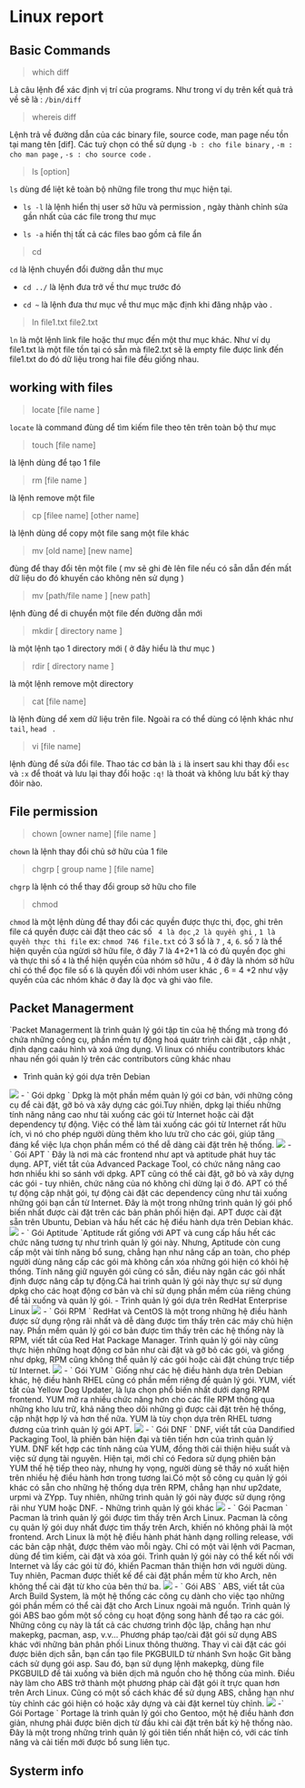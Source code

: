 # Linux report 
## Basic Commands

> which diff

Là câu lệnh để xác định vị trí của programs. Như trong ví dụ trên kết quả trả về sẽ là : ` /bin/diff `

> whereis diff

Lệnh trả về đường dẫn của các binary file, source code, man page nếu tồn tại mang tên [dif]. Các tuỳ chọn có thể sử dụng  ` -b : cho file binary ` , ` -m : cho man page ` , ` -s : cho source code ` .

> ls [option] 

` ls ` dùng để liệt kê toàn bộ những file trong thư mục hiện tại.

- ` ls -l ` là lệnh hiển thị user sở hữu và permission , ngày thành chỉnh sửa gần nhất của các file trong thư mục 

- ` ls -a ` hiển thị tất cả các files bao gồm cả file ẩn 

> cd 

` cd ` là lệnh chuyển đổi đường dẫn thư mục 

- ` cd ../ ` là lệnh đưa trở về thư mục trước đó 

- ` cd ~ ` là lệnh đưa thư mục về thư mục mặc định khi đăng nhập vào .

> ln file1.txt file2.txt

` ln ` là một lệnh link file hoặc thư mục đến một thư mục khác. Như ví dụ file1.txt là một file tồn tại có sẵn mà file2.txt sẽ là empty file được link đến file1.txt do đó dữ liệu trong hai file đều giống nhau.

## working with files 

> locate [file name ]

` locate ` là command đùng dể tìm kiếm file theo tên trên toàn bộ thư mục 

> touch [file name]
 
là lệnh dùng để tạo 1 file 

> rm [file name ]

là lệnh remove một file 

>cp [filee name] [other name]

là lệnh dùng dể copy một file sang một file khác

> mv [old name] [new name]

đùng để thay đổi tên một file ( mv sẽ ghi đè lên file nếu có sẵn dẫn đến mất dữ liệu do đó khuyến cáo không nên sử dụng ) 

> mv [path/file name ] [new path]

lệnh đùng để di chuyển một file đến đường dẫn mới 

> mkdir [ directory name ]

là một lệnh tạo 1 directory mới ( ở đây hiểu là thư mục ) 

> rdir [ dỉrectory name ] 

là một lệnh remove một directory 

> cat [file name]

là lệnh đùng dể xem dữ liệu trên file. Ngoài ra có thể dùng có lệnh khác như ` tail `, `head ` .
 
> vi [file name]

lệnh đùng để sửa đổi file. Thao tác cơ bản là ` i ` là insert sau khi thay đổi ` esc ` và ` :x ` để thoát và lưu lại thay đổi hoặc ` :q! ` là thoát và không lưu bất kỳ thay đôir nào.
## File permission 

> chown [owner name] [file name ]

` chown ` là lệnh thay đổi chủ sở hữu của 1 file 

> chgrp [ group name ] [file name]

` chgrp ` là lệnh có thể thay đổi group sở hữu cho file 

> chmod 

` chmod ` là một lệnh dùng để thay đổi các quyền được thực thi, đọc, ghi trên file 
cá quyền được cài đặt theo các số `  4 là đọc ` ,` 2 là quyền ghi ` , ` 1 là quyền thực thi file `
ex: ` chmod 746 file.txt ` có 3 số là ` 7 ` , ` 4 `, ` 6 `.
số ` 7 ` là thể hiện quyền của ngừơi sở hữu file, ở đây 7 là 4+2+1 là có đủ quyền đọc ghi và thực thi 
số ` 4 ` là thể hiện quyền của nhóm sở hữu , 4 ở đây là nhóm sở hữu chỉ có thể đọc file 
số ` 6 ` là quyền đối với nhóm user khác , 6 = 4 +2 như vậy quyền của các nhóm khác ở đay là đọc và ghi vào file.

## Packet Managerment

`Packet Managerment là trình quản lý gói tập tin của hệ thống mà trong đó chứa những công cụ, phần mềm tự động hoá quátr trình cài đặt , cập nhật , định dạng caáu hình và xoá ứng dụng.
Vì linux có nhiều contributors khác nhau nến gói quản lý trên các contributors cũng khác nhau 
- Trình quản ký gói dựa trên Debian 
<img src="https://st.quantrimang.com/photos/image/2019/05/20/trinh-quan-ly-goi-linux-pho-bien-nhat-2.jpg">
 - ` Gói dpkg ` Dpkg là một phần mềm quản lý gói cơ bản, với những công cụ để cài đặt, gỡ bỏ và xây dựng các gói.Tuy nhiên, dpkg lại thiếu những tính năng nâng cao như tải xuống các gói từ Internet hoặc cài đặt dependency tự động. Việc có thể làm tải xuống các gói từ Internet rất hữu ích, vì nó cho phép người dùng thêm kho lưu trữ cho các gói, giúp tăng đáng kể việc lựa chọn phần mềm có thể dễ dàng cài đặt trên hệ thống.
<img src="https://st.quantrimang.com/photos/image/2019/05/20/trinh-quan-ly-goi-linux-pho-bien-nhat-3.jpg">
 - ` Gói APT ` Đây là nơi mà các frontend như apt và aptitude phát huy tác dụng. APT, viết tắt của Advanced Package Tool, có chức năng nâng cao hơn nhiều khi so sánh với dpkg. APT cũng có thể cài đặt, gỡ bỏ và xây dựng các gói - tuy nhiên, chức năng của nó không chỉ dừng lại ở đó. APT có thể tự động cập nhật gói, tự động cài đặt các dependency cũng như tải xuống những gói bạn cần từ Internet. Đây là một trong những trình quản lý gói phổ biến nhất được cài đặt trên các bản phân phối hiện đại. APT được cài đặt sẵn trên Ubuntu, Debian và hầu hết các hệ điều hành dựa trên Debian khác.
<img src="https://st.quantrimang.com/photos/image/2019/05/20/trinh-quan-ly-goi-linux-pho-bien-nhat-4.jpg">
 - ` Gói Aptitude `Aptitude rất giống với APT và cung cấp hầu hết các chức năng tương tự như trình quản lý gói này. Nhưng, Aptitude còn cung cấp một vài tính năng bổ sung, chẳng hạn như nâng cấp an toàn, cho phép người dùng nâng cấp các gói mà không cần xóa những gói hiện có khỏi hệ thống. Tính năng giữ nguyên gói cũng có sẵn, điều này ngăn các gói nhất định được nâng cấp tự động.Cả hai trình quản lý gói này thực sự sử dụng dpkg cho các hoạt động cơ bản và chỉ sử dụng phần mềm của riêng chúng để tải xuống và quản lý gói.
- Trình quản lý gói dựa trên RedHat Enterprise Linux
<img src="https://st.quantrimang.com/photos/image/2019/05/20/trinh-quan-ly-goi-linux-pho-bien-nhat-5.jpg">
 - ` Gói RPM ` RedHat và CentOS là một trong những hệ điều hành được sử dụng rộng rãi nhất và dễ dàng được tìm thấy trên các máy chủ hiện nay. Phần mềm quản lý gói cơ bản được tìm thấy trên các hệ thống này là RPM, viết tắt của Red Hat Package Manager. Trình quản lý gói này cũng thực hiện những hoạt động cơ bản như cài đặt và gỡ bỏ các gói, và giống như dpkg, RPM cũng không thể quản lý các gói hoặc cài đặt chúng trực tiếp từ Internet.
<img src="https://st.quantrimang.com/photos/image/2019/05/20/trinh-quan-ly-goi-linux-pho-bien-nhat-6.jpg">
 - ` Gói YUM ` Giống như các hệ điều hành dựa trên Debian khác, hệ điều hành RHEL cũng có phần mềm riêng để quản lý gói. YUM, viết tắt của Yellow Dog Updater, là lựa chọn phổ biến nhất dưới dạng RPM frontend. YUM mở ra nhiều chức năng hơn cho các file RPM thông qua những kho lưu trữ, khả năng theo dõi những gì được cài đặt trên hệ thống, cập nhật hợp lý và hơn thế nữa. YUM là tùy chọn dựa trên RHEL tương đương của trình quản lý gói APT.
<img src="https://st.quantrimang.com/photos/image/2019/05/20/trinh-quan-ly-goi-linux-pho-bien-nhat-7.jpg">
 - ` Gói DNF ` DNF, viết tắt của Dandified Packaging Tool, là phiên bản hiện đại và tiên tiến hơn của trình quản lý YUM. DNF kết hợp các tính năng của YUM, đồng thời cải thiện hiệu suất và việc sử dụng tài nguyên. Hiện tại, mới chỉ có Fedora sử dụng phiên bản YUM thế hệ tiếp theo này, nhưng hy vọng, người dùng sẽ thấy nó xuất hiện trên nhiều hệ điều hành hơn trong tương lai.Có một số công cụ quản lý gói khác có sẵn cho những hệ thống dựa trên RPM, chẳng hạn như up2date, urpmi và ZYpp. Tuy nhiên, những trình quản lý gói này được sử dụng rộng rãi như YUM hoặc DNF.
- Những trình quản lý gói khác 
<img src="https://st.quantrimang.com/photos/image/2019/05/20/trinh-quan-ly-goi-linux-pho-bien-nhat-8.jpg">
 - ` Gói Pacman ` Pacman là trình quản lý gói được tìm thấy trên Arch Linux. Pacman là công cụ quản lý gói duy nhất được tìm thấy trên Arch, khiến nó không phải là một frontend. Arch Linux là một hệ điều hành phát hành dạng rolling release, với các bản cập nhật, được thêm vào mỗi ngày. Chỉ có một vài lệnh với Pacman, dùng để tìm kiếm, cài đặt và xóa gói. Trình quản lý gói này có thể kết nối với Internet và lấy các gói từ đó, khiến Pacman thân thiện hơn với người dùng. Tuy nhiên, Pacman được thiết kế để cài đặt phần mềm từ kho Arch, nên không thể cài đặt từ kho của bên thứ ba. 
<img src="https://st.quantrimang.com/photos/image/2019/05/20/trinh-quan-ly-goi-linux-pho-bien-nhat-9.jpg">
 - ` Gói ABS ` ABS, viết tắt của Arch Build System, là một hệ thống các công cụ dành cho việc tạo những gói phần mềm có thể cài đặt cho Arch Linux ngoài mã nguồn. Trình quản lý gói ABS bao gồm một số công cụ hoạt động song hành để tạo ra các gói. Những công cụ này là tất cả các chương trình độc lập, chẳng hạn như makepkg, pacman, asp, v.v... Phương pháp tạo/cài đặt gói sử dụng ABS khác với những bản phân phối Linux thông thường. Thay vì cài đặt các gói được biên dịch sẵn, bạn cần tạo file PKGBUILD từ nhánh Svn hoặc Git bằng cách sử dụng gói asp. Sau đó, bạn sử dụng lệnh makepkg, dùng file PKGBUILD để tải xuống và biên dịch mã nguồn cho hệ thống của mình. Điều này làm cho ABS trở thành một phương pháp cài đặt gói ít trực quan hơn trên Arch Linux. Cũng có một số cách khác để sử dụng ABS, chẳng hạn như tùy chỉnh các gói hiện có hoặc xây dựng và cài đặt kernel tùy chỉnh.
<img src="https://st.quantrimang.com/photos/image/2019/05/20/trinh-quan-ly-goi-linux-pho-bien-nhat-10.jpg">
 -` Gói Portage ` Portage là trình quản lý gói cho Gentoo, một hệ điều hành đơn giản, nhưng phải được biên dịch từ đầu khi cài đặt trên bất kỳ hệ thống nào. Đây là một trong những trình quản lý gói tiên tiến nhất hiện có, với các tính năng và cải tiến mới được bổ sung liên tục.

## Systerm info
